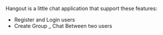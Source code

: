 Hangout is a little chat application that support these features:

- Register and Login users
- Create Group
_ Chat Between two users